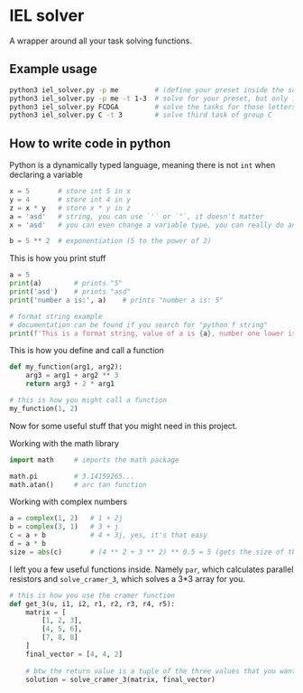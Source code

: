 IEL solver
===

A wrapper around all your task solving functions.

Example usage
---
```bash
python3 iel_solver.py -p me         # (define your preset inside the script first)
python3 iel_solver.py -p me -t 1-3  # solve for your preset, but only first 3 tasks
python3 iel_solver.py FCDGA         # solve the tasks for those letters
python3 iel_solver.py C -t 3        # solve third task of group C
```

How to write code in python
---
Python is a dynamically typed language, meaning there is not `int` when declaring a variable
```python
x = 5       # store int 5 in x
y = 4       # store int 4 in y
z = x * y   # store x * y in z
a = 'asd'   # string, you can use `'` or `"`, it doesn't matter
x = 'asd'   # you can even change a variable type, you can really do anything

b = 5 ** 2  # exponentiation (5 to the power of 2)
```
This is how you print stuff
```python
a = 5
print(a)        # prints "5"
print('asd')    # prints "asd"
print('number a is:', a)    # prints "number a is: 5"

# format string example
# documentation can be found if you search for "python f string"
print(f'This is a format string, value of a is {a}, number one lower is {a-1}')
```
This is how you define and call a function
```python
def my_function(arg1, arg2):
    arg3 = arg1 + arg2 ** 3
    return arg3 + 2 * arg1

# this is how you might call a function
my_function(1, 2)
```

Now for some useful stuff that you might need in this project.

Working with the math library
```python
import math     # imports the math package

math.pi         # 3.14159265...
math.atan()     # arc tan function
```

Working with complex numbers
```python
a = complex(1, 2)   # 1 + 2j
b = complex(3, 1)   # 3 + j
c = a + b           # 4 + 3j, yes, it's that easy
d = a * b
size = abs(c)       # (4 ** 2 + 3 ** 2) ** 0.5 = 5 (gets the size of the vector)
```

I left you a few useful functions inside. Namely `par`, which calculates parallel resistors and `solve_cramer_3`, which solves a 3*3 array for you.
```python
# this is how you use the cramer function
def get_3(u, i1, i2, r1, r2, r3, r4, r5):
    matrix = [
        [1, 2, 3],
        [4, 5, 6],
        [7, 8, 8]
    ]
    final_vector = [4, 4, 2]
    
    # btw the return value is a tuple of the three values that you want. tuple is basically a C array
    solution = solve_cramer_3(matrix, final_vector)
```
